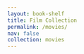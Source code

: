 ```yaml
---
layout: book-shelf
title: Film Collection
permalink: /movies/
nav: false
collection: movies
---
```

